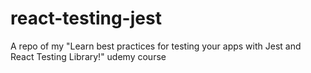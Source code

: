 # react-testing-jest
A repo of my "Learn best practices for testing your apps with Jest and React Testing Library!" udemy course
